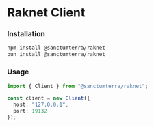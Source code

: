 # Raknet Client

### Installation

```bash
npm install @sanctumterra/raknet
bun install @sanctumterra/raknet
```

### Usage

```ts
import { Client } from "@sanctumterra/raknet";

const client = new Client({
  host: "127.0.0.1",
  port: 19132
});
```
